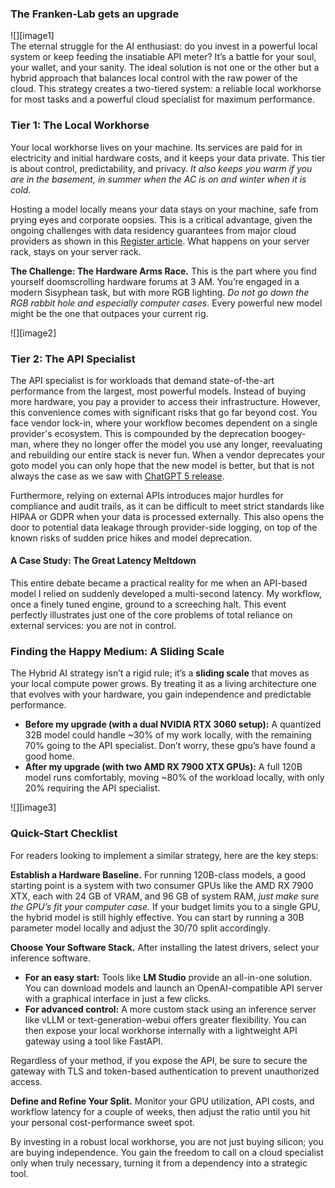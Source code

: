 ### **The Franken-Lab gets an upgrade**

![][image1]  
The eternal struggle for the AI enthusiast: do you invest in a powerful local system or keep feeding the insatiable API meter? It’s a battle for your soul, your wallet, and your sanity. The ideal solution is not one or the other but a hybrid approach that balances local control with the raw power of the cloud. This strategy creates a two-tiered system: a reliable local workhorse for most tasks and a powerful cloud specialist for maximum performance.

### **Tier 1: The Local Workhorse**

Your local workhorse lives on your machine. Its services are paid for in electricity and initial hardware costs, and it keeps your data private. This tier is about control, predictability, and privacy. *It also keeps you warm if you are in the basement, in summer when the AC is on and winter when it is cold.* 

Hosting a model locally means your data stays on your machine, safe from prying eyes and corporate oopsies. This is a critical advantage, given the ongoing challenges with data residency guarantees from major cloud providers as shown in this [Register article](https://www.theregister.com/2025/07/25/microsoft_admits_it_cannot_guarantee/).  What happens on your server rack, stays on your server rack.

**The Challenge: The Hardware Arms Race.** This is the part where you find yourself doomscrolling hardware forums at 3 AM. You’re engaged in a modern Sisyphean task, but with more RGB lighting. *Do not go down the RGB rabbit hole and especially computer cases*. Every powerful new model might be the one that outpaces your current rig.

![][image2]

### **Tier 2: The API Specialist**

The API specialist is for workloads that demand state-of-the-art performance from the largest, most powerful models. Instead of buying more hardware, you pay a provider to access their infrastructure. However, this convenience comes with significant risks that go far beyond cost. You face vendor lock-in, where your workflow becomes dependent on a single provider's ecosystem. This is compounded by the deprecation boogey-man, where they no longer offer the model you use any longer, reevaluating and rebuilding our entire stack is never fun. When a vendor deprecates your goto model you can only hope that the new model is better, but that is not always the case as we saw with [ChatGPT 5 release](https://fortune.com/2025/08/18/sam-altman-openai-chatgpt5-launch-data-centers-investments/).

Furthermore, relying on external APIs introduces major hurdles for compliance and audit trails, as it can be difficult to meet strict standards like HIPAA or GDPR when your data is processed externally. This also opens the door to potential data leakage through provider-side logging, on top of the known risks of sudden price hikes and model deprecation.

#### **A Case Study: The Great Latency Meltdown**

This entire debate became a practical reality for me when an API-based model I relied on suddenly developed a multi-second latency. My workflow, once a finely tuned engine, ground to a screeching halt. This event perfectly illustrates just one of the core problems of total reliance on external services: you are not in control.

### **Finding the Happy Medium: A Sliding Scale**

The Hybrid AI strategy isn’t a rigid rule; it’s a **sliding scale** that moves as your local compute power grows. By treating it as a living architecture one that evolves with your hardware, you gain independence and predictable performance.

* **Before my upgrade (with a dual NVIDIA RTX 3060 setup):** A quantized 32B model could handle \~30% of my work locally, with the remaining 70% going to the API specialist. Don’t worry, these gpu’s have found a good home.  
* **After my upgrade (with two AMD RX 7900 XTX GPUs):** A full 120B model runs comfortably, moving \~80% of the workload locally, with only 20% requiring the API specialist.

![][image3]

### **Quick-Start Checklist**

For readers looking to implement a similar strategy, here are the key steps:

**Establish a Hardware Baseline.** For running 120B-class models, a good starting point is a system with two consumer GPUs like the AMD RX 7900 XTX, each with 24 GB of VRAM, and 96 GB of system RAM, *just make sure the GPU’s fit your computer case*. If your budget limits you to a single GPU, the hybrid model is still highly effective. You can start by running a 30B parameter model locally and adjust the 30/70 split accordingly.

**Choose Your Software Stack.** After installing the latest drivers, select your inference software.

* **For an easy start:** Tools like **LM Studio** provide an all-in-one solution. You can download models and launch an OpenAI-compatible API server with a graphical interface in just a few clicks.  
* **For advanced control:** A more custom stack using an inference server like vLLM or text-generation-webui offers greater flexibility. You can then expose your local workhorse internally with a lightweight API gateway using a tool like FastAPI.

Regardless of your method, if you expose the API, be sure to secure the gateway with TLS and token-based authentication to prevent unauthorized access.

**Define and Refine Your Split.** Monitor your GPU utilization, API costs, and workflow latency for a couple of weeks, then adjust the ratio until you hit your personal cost-performance sweet spot.

By investing in a robust local workhorse, you are not just buying silicon; you are buying independence. You gain the freedom to call on a cloud specialist only when truly necessary, turning it from a dependency into a strategic tool. 
